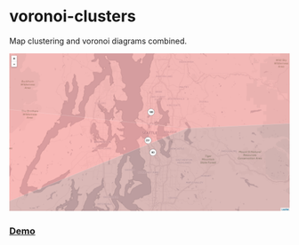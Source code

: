 # voronoi-clusters
Map clustering and voronoi diagrams combined.

![Preview](preview.png)

### [Demo](https://cdn.rawgit.com/huttj/voronoi-clusters/7cb0b577fc47b026eef0967ff864d5310749f4fe/index.html)
